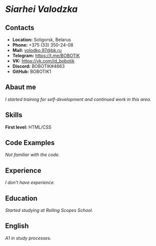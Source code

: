 # ___Siarhei Valodzka___
## Contacts
* __Location:__ Soligorsk, Belarus
* __Phone:__ +375 (33) 350-24-08
* __Mail:__ volodko.97@bk.ru
* __Telegram:__ https://t.me/BOBOTlK
* __VK:__ https://vk.com/id_bobotik
* __Discord:__ BOBOTIK#4663
* __GitHub:__ BOBOTIK1
## Abaut me
_I started training for self-development and continued work in this area._
## __Skills__
__First level:__ HTML/CSS
## Code Examples
_Not familiar with the code._
## Experience
_I don't have experience._
## Education
_Started studying at Rolling Scopes School._
## English
_A1 in study processes._
